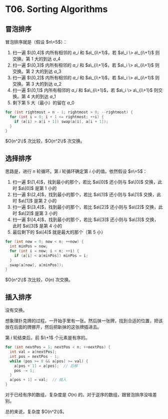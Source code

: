 
T06\. Sorting Algorithms
========================


冒泡排序
----


冒泡排序就是（假设 $n\=5$）：


1. 扫一遍 $\[0,4]$ 内所有相邻的 $a\_i$ 和 $a\_{i\+1}$，若 $a\_i \> a\_{i\+1}$ 则交换。第 $1$ 大的到达 $a\_4$
2. 扫一遍 $\[0,3]$ 内所有相邻的 $a\_i$ 和 $a\_{i\+1}$，若 $a\_i \> a\_{i\+1}$ 则交换。第 $2$ 大的到达 $a\_3$
3. 扫一遍 $\[0,2]$ 内所有相邻的 $a\_i$ 和 $a\_{i\+1}$，若 $a\_i \> a\_{i\+1}$ 则交换。第 $3$ 大的到达 $a\_2$
4. 扫一遍 $\[0,1]$ 内所有相邻的 $a\_i$ 和 $a\_{i\+1}$，若 $a\_i \> a\_{i\+1}$ 则交换。第 $4$ 大的到达 $a\_1$
5. 剩下第 $5$ 大（最小）的留在 $a\_0$



```c
for (int rightmost = n - 1; rightmost > 0; --rightmost) {
  for (int i = 0; i + 1 <= rightmost; ++i) {
    if (a[i] > a[i + 1]) swap(a[i], a[i + 1]);
  }
}

```

$O(n^2\)$ 次比较，$O(n^2\)$ 次交换。


选择排序
----


思路是，进行 $n$ 轮循环。第 $i$ 轮循环确定第 $i$ 小的值。依然假设 $n\=5$：


1. 扫一遍 $\[1,4]$，找到最小的那个，若比 $a\[0]$ 还小则与 $a\[0]$ 交换，此时 $a\[0]$ 是第 $1$ 小的
2. 扫一遍 $\[2,4]$，找到最小的那个，若比 $a\[1]$ 还小则与 $a\[1]$ 交换，此时 $a\[1]$ 是第 $2$ 小的
3. 扫一遍 $\[3,4]$，找到最小的那个，若比 $a\[2]$ 还小则与 $a\[2]$ 交换，此时 $a\[2]$ 是第 $3$ 小的
4. 扫一遍 $\[4,4]$，找到最小的那个，若比 $a\[3]$ 还小则与 $a\[3]$ 交换，此时 $a\[3]$ 是第 $4$ 小的
5. 最后剩下的 $a\[4]$ 就是最大的那个（第 $5$ 小）



```c
for (int now = 0; now < n; ++now) {
  int minPos = now;
  for (int i = now; i < n; ++i) {
    if (a[i] < a[minPos]) minPos = i;
  }
  swap(a[now], a[minPos]);
}

```

$O(n^2\)$ 次比较，$O(n)$ 次交换。


插入排序
----


没有交换。


想象理扑克牌的过程。一开始手里有一张。然后抹一张牌，找到合适的位置，把该放在后面的牌挪开，然后把新抹的这张牌插进去。


第 $i$ 轮结束后，前 $i\+1$ 个元素是有序的。



```c
for (int nextPos = 1; nextPos < n; ++nextPos) {
  int val = a[nextPos];
  int pos = nextPos - 1;
  while (pos >= 0 && a[pos] >= val) {
    a[pos + 1] = a[pos];  // 后移
    pos -= 1;
  }
  a[pos + 1] = val;  // 插入
}

```

对于已经有序的数组，复杂度是 $O(n)$ 的。对于逆序的数组，跟冒泡排序没啥差别。


总的来说，复杂度 $O(n^2\)$。


